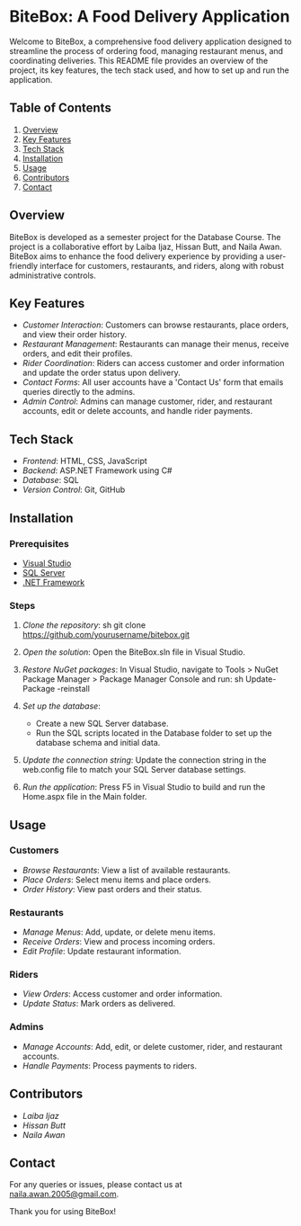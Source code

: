 # BiteBox: A Food Delivery Application

Welcome to BiteBox, a comprehensive food delivery application designed to streamline the process of ordering food, managing restaurant menus, and coordinating deliveries. This README file provides an overview of the project, its key features, the tech stack used, and how to set up and run the application.

## Table of Contents

1. [Overview](#overview)
2. [Key Features](#key-features)
3. [Tech Stack](#tech-stack)
4. [Installation](#installation)
5. [Usage](#usage)
6. [Contributors](#contributors)
7. [Contact](#contact)

## Overview

BiteBox is developed as a semester project for the Database Course. The project is a collaborative effort by Laiba Ijaz, Hissan Butt, and Naila Awan. BiteBox aims to enhance the food delivery experience by providing a user-friendly interface for customers, restaurants, and riders, along with robust administrative controls.

## Key Features

- *Customer Interaction*: Customers can browse restaurants, place orders, and view their order history.
- *Restaurant Management*: Restaurants can manage their menus, receive orders, and edit their profiles.
- *Rider Coordination*: Riders can access customer and order information and update the order status upon delivery.
- *Contact Forms*: All user accounts have a 'Contact Us' form that emails queries directly to the admins.
- *Admin Control*: Admins can manage customer, rider, and restaurant accounts, edit or delete accounts, and handle rider payments.

## Tech Stack

- *Frontend*: HTML, CSS, JavaScript
- *Backend*: ASP.NET Framework using C#
- *Database*: SQL
- *Version Control*: Git, GitHub

## Installation

### Prerequisites

- [Visual Studio](https://visualstudio.microsoft.com/)
- [SQL Server](https://www.microsoft.com/en-us/sql-server)
- [.NET Framework](https://dotnet.microsoft.com/)

### Steps

1. *Clone the repository*:
   sh
   git clone https://github.com/yourusername/bitebox.git
   

2. *Open the solution*:
   Open the BiteBox.sln file in Visual Studio.

3. *Restore NuGet packages*:
   In Visual Studio, navigate to Tools > NuGet Package Manager > Package Manager Console and run:
   sh
   Update-Package -reinstall
   

4. *Set up the database*:
   - Create a new SQL Server database.
   - Run the SQL scripts located in the Database folder to set up the database schema and initial data.

5. *Update the connection string*:
   Update the connection string in the web.config file to match your SQL Server database settings.

6. *Run the application*:
   Press F5 in Visual Studio to build and run the Home.aspx file in the Main folder.

## Usage

### Customers

- *Browse Restaurants*: View a list of available restaurants.
- *Place Orders*: Select menu items and place orders.
- *Order History*: View past orders and their status.

### Restaurants

- *Manage Menus*: Add, update, or delete menu items.
- *Receive Orders*: View and process incoming orders.
- *Edit Profile*: Update restaurant information.

### Riders

- *View Orders*: Access customer and order information.
- *Update Status*: Mark orders as delivered.

### Admins

- *Manage Accounts*: Add, edit, or delete customer, rider, and restaurant accounts.
- *Handle Payments*: Process payments to riders.

## Contributors

- *Laiba Ijaz*
- *Hissan Butt*
- *Naila Awan*

## Contact

For any queries or issues, please contact us at naila.awan.2005@gmail.com.

Thank you for using BiteBox!
